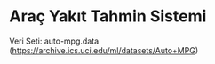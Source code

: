 # Araç Yakıt Tahmin Sistemi
Veri Seti: auto-mpg.data (https://archive.ics.uci.edu/ml/datasets/Auto+MPG)
